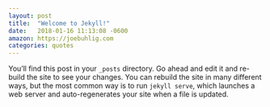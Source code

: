 ```yaml
---
layout: post
title:  "Welcome to Jekyll!"
date:   2018-01-16 11:13:08 -0600
amazon: https://joebuhlig.com
categories: quotes
---
```

You’ll find this post in your `_posts` directory. Go ahead and edit it and re-build the site to see your changes. You can rebuild the site in many different ways, but the most common way is to run `jekyll serve`, which launches a web server and auto-regenerates your site when a file is updated.
